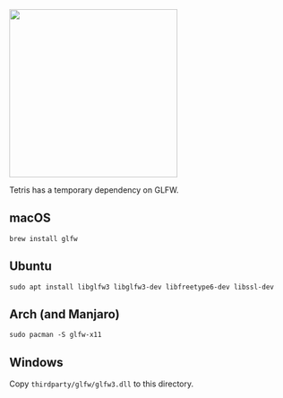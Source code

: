 <img src='https://raw.githubusercontent.com/vlang/v/master/examples/tetris/screenshot.png' width=300>

Tetris has a temporary dependency on GLFW. 

## macOS
`brew install glfw` 
 
## Ubuntu 
`sudo apt install libglfw3 libglfw3-dev libfreetype6-dev libssl-dev`

## Arch (and Manjaro)
`sudo pacman -S glfw-x11` 

## Windows 
Copy `thirdparty/glfw/glfw3.dll` to this directory. 
